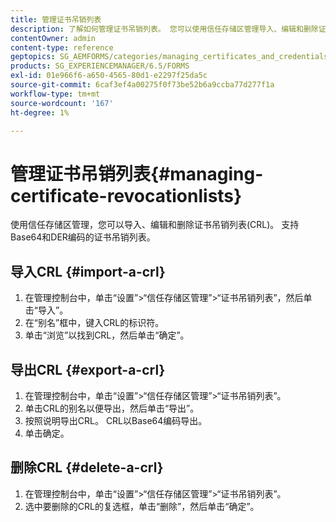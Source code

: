 ```yaml
---
title: 管理证书吊销列表
description: 了解如何管理证书吊销列表。 您可以使用信任存储区管理导入、编辑和删除证书吊销列表(CRL)。
contentOwner: admin
content-type: reference
geptopics: SG_AEMFORMS/categories/managing_certificates_and_credentials
products: SG_EXPERIENCEMANAGER/6.5/FORMS
exl-id: 01e966f6-a650-4565-80d1-e2297f25da5c
source-git-commit: 6caf3ef4a00275f0f73be52b6a9ccba77d277f1a
workflow-type: tm+mt
source-wordcount: '167'
ht-degree: 1%

---
```


# 管理证书吊销列表{#managing-certificate-revocationlists}

使用信任存储区管理，您可以导入、编辑和删除证书吊销列表(CRL)。 支持Base64和DER编码的证书吊销列表。

## 导入CRL {#import-a-crl}

1. 在管理控制台中，单击“设置”>“信任存储区管理”>“证书吊销列表”，然后单击“导入”。
1. 在“别名”框中，键入CRL的标识符。
1. 单击“浏览”以找到CRL，然后单击“确定”。

## 导出CRL {#export-a-crl}

1. 在管理控制台中，单击“设置”>“信任存储区管理”>“证书吊销列表”。
1. 单击CRL的别名以便导出，然后单击“导出”。
1. 按照说明导出CRL。 CRL以Base64编码导出。
1. 单击确定。

## 删除CRL {#delete-a-crl}

1. 在管理控制台中，单击“设置”>“信任存储区管理”>“证书吊销列表”。
1. 选中要删除的CRL的复选框，单击“删除”，然后单击“确定”。
